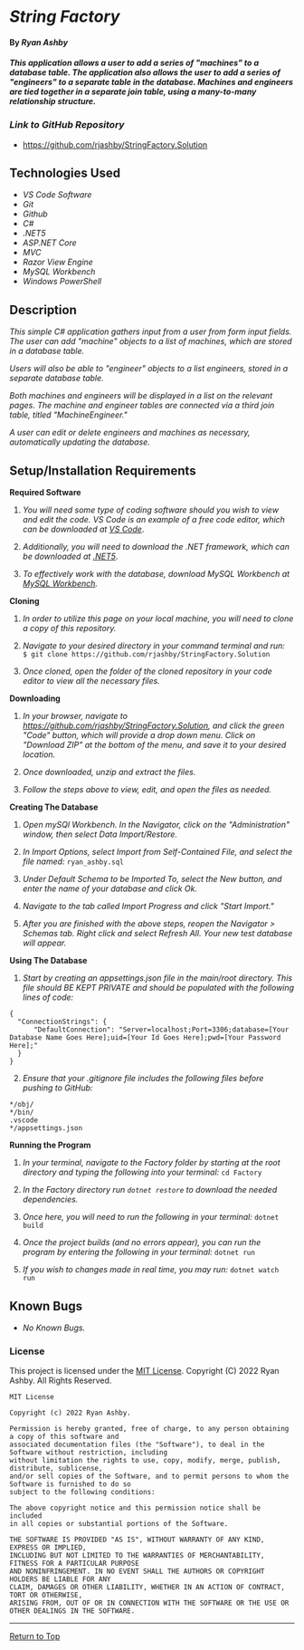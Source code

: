 # _String Factory_ 

#### By _**Ryan Ashby**_ 

#### _This application allows a user to add a series of "machines" to a database table. The application also allows the user to add a series of "engineers" to a separate table in the database. Machines and engineers are tied together in a separate join table, using a many-to-many relationship structure._

### _Link to GitHub Repository_

* https://github.com/rjashby/StringFactory.Solution

## Technologies Used 

* _VS Code Software_
* _Git_
* _Github_
* _C#_
* _.NET5_
* _ASP.NET Core_
* _MVC_
* _Razor View Engine_
* _MySQL Workbench_
* _Windows PowerShell_

## Description 

_This simple C# application gathers input from a user from form input fields. The user can add "machine" objects to a list of machines, which are stored in a database table._

_Users will also be able to "engineer" objects to a list engineers, stored in a separate database table._

_Both machines and engineers will be displayed in a list on the relevant pages. The machine and engineer tables are connected via a third join table, titled "MachineEngineer."_

_A user can edit or delete engineers and machines as necessary, automatically updating the database._
 
## Setup/Installation Requirements 

**Required Software**

1) _You will need some type of coding software should you wish to view and edit the code. VS Code is an example of a free code editor, which can be downloaded at [VS Code](https://code.visualstudio.com/)_.

2) _Additionally, you will need to download the .NET framework, which can be downloaded at [.NET5](https://dotnet.microsoft.com/en-us/download/dotnet/5.0)_.

3) _To effectively work with the database, download MySQL Workbench at [MySQL Workbench](https://dev.mysql.com/downloads/workbench/)._


**Cloning**

1) _In order to utilize this page on your local machine, you will need to clone a copy of this repository._

2) _Navigate to your desired directory in your command terminal and run:_ ``` $ git clone https://github.com/rjashby/StringFactory.Solution```

3) _Once cloned, open the folder of the cloned repository in your code editor to view all the necessary files._


**Downloading**

1) _In your browser, navigate to https://github.com/rjashby/StringFactory.Solution, and click the green "Code" button, which will provide a drop down menu. Click on "Download ZIP" at the bottom of the menu, and save it to your desired location._

2) _Once downloaded, unzip and extract the files._

3) _Follow the steps above to view, edit, and open the files as needed._


**Creating The Database**

1) _Open mySQl Workbench. In the Navigator, click on the "Administration" window, then select Data Import/Restore._

2) _In Import Options, select Import from Self-Contained File, and select the file named:_ ```ryan_ashby.sql```

3) _Under Default Schema to be Imported To, select the New button, and enter the name of your database and click Ok._

4) _Navigate to the tab called Import Progress and click "Start Import."_

5) _After you are finished with the above steps, reopen the Navigator > Schemas tab. Right click and select Refresh All. Your new test database will appear._


**Using The Database** 

1) _Start by creating an appsettings.json file in the main/root directory. This file should BE KEPT PRIVATE and should be populated with the following lines of code:_

```
{
  "ConnectionStrings": {
      "DefaultConnection": "Server=localhost;Port=3306;database=[Your Database Name Goes Here];uid=[Your Id Goes Here];pwd=[Your Password Here];"
  }
}
```
2) _Ensure that your .gitignore file includes the following files before pushing to GitHub:_

``` 
*/obj/
*/bin/
.vscode
*/appsettings.json
```

**Running the Program**

1) _In your terminal, navigate to the Factory folder by starting at the root directory and typing the following into your terminal:_ ```cd Factory```

2) _In the Factory directory run ```dotnet restore``` to download the needed dependencies._

3) _Once here, you will need to run the following in your terminal:_ ```dotnet build```

4) _Once the project builds (and no errors appear), you can run the program by entering the following in your terminal:_ ```dotnet run```

5) _If you wish to changes made in real time, you may run:_ ```dotnet watch run```

## Known Bugs 

* _No Known Bugs._  

### License

This project is licensed under the [MIT License](https://opensource.org/licenses/MIT). Copyright (C) 2022 Ryan Ashby. All Rights Reserved.

```
MIT License

Copyright (c) 2022 Ryan Ashby.

Permission is hereby granted, free of charge, to any person obtaining a copy of this software and 
associated documentation files (the "Software"), to deal in the Software without restriction, including 
without limitation the rights to use, copy, modify, merge, publish, distribute, sublicense, 
and/or sell copies of the Software, and to permit persons to whom the Software is furnished to do so 
subject to the following conditions:

The above copyright notice and this permission notice shall be included 
in all copies or substantial portions of the Software.

THE SOFTWARE IS PROVIDED "AS IS", WITHOUT WARRANTY OF ANY KIND, EXPRESS OR IMPLIED, 
INCLUDING BUT NOT LIMITED TO THE WARRANTIES OF MERCHANTABILITY, FITNESS FOR A PARTICULAR PURPOSE 
AND NONINFRINGEMENT. IN NO EVENT SHALL THE AUTHORS OR COPYRIGHT HOLDERS BE LIABLE FOR ANY 
CLAIM, DAMAGES OR OTHER LIABILITY, WHETHER IN AN ACTION OF CONTRACT, TORT OR OTHERWISE, 
ARISING FROM, OUT OF OR IN CONNECTION WITH THE SOFTWARE OR THE USE OR OTHER DEALINGS IN THE SOFTWARE.
```

------------------------------

<a href="#">Return to Top</a>
